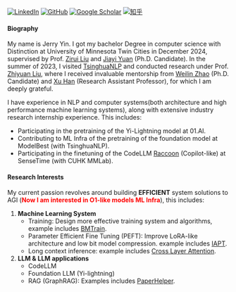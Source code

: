 
[![LinkedIn](https://img.shields.io/badge/LinkedIn-%230A66C2?style=for-the-badge&logo=linkedin&logoColor=white)](https://www.linkedin.com/in/jerry-yin-a21314292/)
[![GitHub](https://img.shields.io/badge/GitHub-%23121011?style=for-the-badge&logo=github&logoColor=white)](https://github.com/JerryYin777)
[![Google Scholar](https://img.shields.io/badge/Google%20Scholar-%230A4D92?style=for-the-badge&logo=googlescholar&logoColor=white)](https://scholar.google.com/citations?user=7gsdLw4AAAAJ&hl=en#)
[![知乎](https://img.shields.io/badge/%E7%9F%A5%E4%B9%8E-%231E2A2A?style=for-the-badge&logo=zhihu&logoColor=blue)](https://www.zhihu.com/people/ycr222/posts)


#### Biography

My name is Jerry Yin. I got my bachelor Degree in computer science with Distinction at University of Minnesota Twin Cities in December 2024, supervised by Prof. [Zirui Liu](https://zirui-ray-liu.github.io/) and [Jiayi Yuan](https://jy-yuan.github.io/) (Ph.D. Candidate). In the summer of 2023, I visited [TsinghuaNLP](https://github.com/thunlp) and conducted research under Prof. [Zhiyuan Liu](https://nlp.csai.tsinghua.edu.cn/~lzy/), where I received invaluable mentorship from [Weilin Zhao](https://brawny-college-5b2.notion.site/Weilin-Zhao-11d20b7deb8280388213d5f5ed072992) (Ph.D. Candidate) and [Xu Han](https://thucsthanxu13.github.io/) (Research Assistant Professor), for which I am deeply grateful.

I have experience in NLP and computer systems(both architecture and high performance machine learning systems), along with extensive industry research internship experience. This includes:

* Participating in the pretraining of the Yi-Lightning model at 01.AI.
* Contributing to ML Infra of the pretraining of the foundation model at ModelBest (with TsinghuaNLP).
* Participating in the finetuning of the CodeLLM [Raccoon](https://raccoon.sensetime.com/code) (Copilot-like) at SenseTime (with CUHK MMLab).

#### Research Interests

My current passion revolves around building **EFFICIENT** system solutions to AGI (<strong style="color:red;"><strong>Now I am interested in O1-like models ML Infra</strong></strong>), this includes:

1. <strong><strong>Machine Learning System</strong></strong> 
    * Training: Design more effective training system and algorithms, example includes [BMTrain](https://github.com/OpenBMB/BMTrain).
    * Parameter Efficient Fine Tuning (PEFT): Improve LoRA-like architecture and low bit model compression. example includes [IAPT](https://aclanthology.org/2024.acl-long.771.pdf). 
    * Long context inference: example includes [Cross Layer Attention](https://github.com/JerryYin777/Cross-Layer-Attention).
2. <strong><strong>LLM & LLM applications</strong></strong> 
    * CodeLLM
    * Foundation LLM (Yi-lightning)
    * RAG (GraphRAG): Examples includes [PaperHelper](https://github.com/JerryYin777/PaperHelper).


